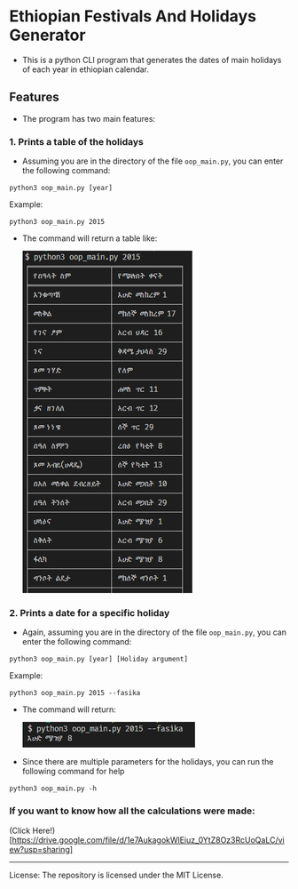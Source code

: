 # Ethiopian Festivals And Holidays Generator

- This is a python CLI program that generates the dates of main holidays of each year in ethiopian calendar.

## Features

- The program has two main features:

### 1. Prints a table of the holidays

- Assuming you are in the directory of the file `oop_main.py`, you can enter the following command:

```
python3 oop_main.py [year]
```

Example:

```
python3 oop_main.py 2015
```

- The command will return a table like:

  ![Sample Table](/img/IMG1.PNG)

### 2. Prints a date for a specific holiday

- Again, assuming you are in the directory of the file `oop_main.py`, you can enter the following command:

```
python3 oop_main.py [year] [Holiday argument]
```

Example:

```
python3 oop_main.py 2015 --fasika
```

- The command will return:

  ![Fakia Date](/img/IMG2.PNG)

- Since there are multiple parameters for the holidays, you can run the following command for help

```
python3 oop_main.py -h
```

### If you want to know how all the calculations were made:

(Click Here!)[https://drive.google.com/file/d/1e7AukagokWlEiuz_0YtZ8Oz3RcUoQaLC/view?usp=sharing]

---

License: The repository is licensed under the MIT License.
